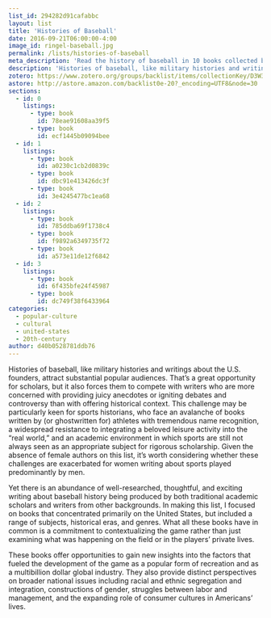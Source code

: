 ```yaml
---
list_id: 294282d91cafabbc
layout: list
title: 'Histories of Baseball'
date: 2016-09-21T06:00:00-4:00
image_id: ringel-baseball.jpg
permalink: /lists/histories-of-baseball
meta_description: 'Read the history of baseball in 10 books collected by historian Paul Ringel.'
description: 'Histories of baseball, like military histories and writings about the U.S. founders, attract substantial popular audiences. Yet there is an abundance of well-researched, thoughtful, and exciting writing about baseball history being produced by both traditional academic scholars and writers from other backgrounds. What all these books have in common is a commitment to contextualizing the game rather than just examining what was happening on the field or in the players’ private lives.'
zotero: https://www.zotero.org/groups/backlist/items/collectionKey/D3W3S6HT
astore: http://astore.amazon.com/backlist0e-20?_encoding=UTF8&node=30
sections:
  - id: 0
    listings:
      - type: book
        id: 78eae91608aa39f5
      - type: book
        id: ecf1445b09094bee
  - id: 1
    listings:
      - type: book
        id: a0230c1cb2d0839c
      - type: book
        id: dbc91e413426dc3f
      - type: book
        id: 3e4245477bc1ea68
  - id: 2
    listings:
      - type: book
        id: 785ddba69f1738c4
      - type: book
        id: f9892a6349735f72
      - type: book
        id: a573e11de12f6842
  - id: 3
    listings:
      - type: book
        id: 6f435bfe24f45987
      - type: book
        id: dc749f38f6433964
categories:
  - popular-culture
  - cultural
  - united-states
  - 20th-century
author: d40b0528781ddb76
---
```

Histories of baseball, like military histories and writings about the U.S. founders, attract substantial popular audiences. That’s a great opportunity for scholars, but it also forces them to compete with writers who are more concerned with providing juicy anecdotes or igniting debates and controversy than with offering historical context. This challenge may be particularly keen for sports historians, who face an avalanche of books written by (or ghostwritten for) athletes with tremendous name recognition, a widespread resistance to integrating a beloved leisure activity into the “real world,” and an academic environment in which sports are still not always seen as an appropriate subject for rigorous scholarship. Given the absence of female authors on this list, it’s worth considering whether these challenges are exacerbated for women writing about sports played predominantly by men.

Yet there is an abundance of well-researched, thoughtful, and exciting writing about baseball history being produced by both traditional academic scholars and writers from other backgrounds. In making this list, I focused on books that concentrated primarily on the United States, but included a range of subjects, historical eras, and genres. What all these books have in common is a commitment to contextualizing the game rather than just examining what was happening on the field or in the players’ private lives.

These books offer opportunities to gain new insights into the factors that fueled the development of the game as a popular form of recreation and as a multibillion dollar global industry. They also provide distinct perspectives on broader national issues including racial and ethnic segregation and integration, constructions of gender, struggles between labor and management, and the expanding role of consumer cultures in Americans’ lives.
